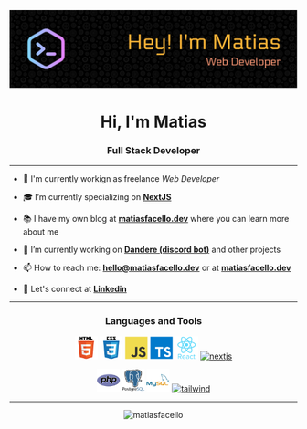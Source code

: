 ![Header](./banner.png)

<h1 align="center">Hi, I'm Matias</h1>
<h3 align="center">Full Stack Developer</h3>

---

- 💼 I'm currently workign as freelance _Web Developer_

- 🎓 I’m currently specializing on **[NextJS](https://nextjs.org)**

- 📚 I have my own blog at **[matiasfacello.dev](https://matiasfacello.dev)** where you can learn more about me

- 🔭 I’m currently working on **[Dandere (discord bot)](https://github.com/matiasfacello/dandere)** and other projects

- 📫 How to reach me: **hello@matiasfacello.dev** or at **[matiasfacello.dev](https://matiasfacello.dev)**

- 👋 Let's connect at **[Linkedin](https://linkedin.com/in/matiasfacello)**

---

<h3 align="center">Languages and Tools</h3>

<p align="center">
  <a href="https://www.w3.org/html/" target="_blank" rel="noreferrer"><img src="https://raw.githubusercontent.com/devicons/devicon/master/icons/html5/html5-original-wordmark.svg" alt="html5" width="40" height="40"/></a>
  <a href="https://www.w3schools.com/css/" target="_blank" rel="noreferrer"><img src="https://raw.githubusercontent.com/devicons/devicon/master/icons/css3/css3-original-wordmark.svg" alt="css3" width="40" height="40"/></a>
  <a href="https://developer.mozilla.org/en-US/docs/Web/JavaScript" target="_blank" rel="noreferrer"><img src="https://raw.githubusercontent.com/devicons/devicon/master/icons/javascript/javascript-original.svg" alt="javascript" width="40" height="40"/></a>
  <a href="https://www.typescriptlang.org/" target="_blank" rel="noreferrer"><img src="https://raw.githubusercontent.com/devicons/devicon/master/icons/typescript/typescript-original.svg" alt="typescript" width="40" height="40"/></a>
  <a href="https://reactjs.org/" target="_blank" rel="noreferrer"><img src="https://raw.githubusercontent.com/devicons/devicon/master/icons/react/react-original-wordmark.svg" alt="react" width="40" height="40"/></a>
  <a href="https://nextjs.org/" target="_blank" rel="noreferrer"><img src="https://cdn.worldvectorlogo.com/logos/nextjs-2.svg" alt="nextjs" width="40" height="40"/></a>
</p>

<p align="center">
  <a href="https://www.php.net" target="_blank" rel="noreferrer"><img src="https://raw.githubusercontent.com/devicons/devicon/master/icons/php/php-original.svg" alt="php" width="40" height="40"/></a>
  <a href="https://www.postgresql.org" target="_blank" rel="noreferrer"><img src="https://raw.githubusercontent.com/devicons/devicon/master/icons/postgresql/postgresql-original-wordmark.svg" alt="postgresql" width="40" height="40"/></a>
  <a href="https://www.mysql.com/" target="_blank" rel="noreferrer"><img src="https://raw.githubusercontent.com/devicons/devicon/master/icons/mysql/mysql-original-wordmark.svg" alt="mysql" width="40" height="40"/></a> 
  <a href="https://tailwindcss.com/" target="_blank" rel="noreferrer"><img src="https://www.vectorlogo.zone/logos/tailwindcss/tailwindcss-icon.svg" alt="tailwind" width="40" height="40"/></a>
</p>

---

<p align="center">
  <img src="https://komarev.com/ghpvc/?username=matiasfacello&label=Profile%20views&color=0e75b6&style=flat" alt="matiasfacello" />
</p>
